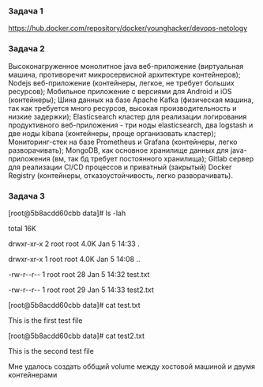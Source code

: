 ### Задача 1

https://hub.docker.com/repository/docker/younghacker/devops-netology

### Задача 2

Высоконагруженное монолитное java веб-приложение (виртуальная машина, противоречит микросервисной архитектуре контейнеров);
Nodejs веб-приложение (контейнеры, легкое, не требует больших ресурсов);
Мобильное приложение c версиями для Android и iOS (контейнеры);
Шина данных на базе Apache Kafka (физическая машина, так как требуется много ресурсов, высокая производительность и низкие задержки);
Elasticsearch кластер для реализации логирования продуктивного веб-приложения - три ноды elasticsearch, два logstash и две ноды kibana (контейнеры, проще организовать кластер);
Мониторинг-стек на базе Prometheus и Grafana (контейнеры, легко разворачивать);
MongoDB, как основное хранилище данных для java-приложения (вм, так бд требует постоянного хранилища);
Gitlab сервер для реализации CI/CD процессов и приватный (закрытый) Docker Registry (контейнеры, отказоустойчивость, легко разворачивать).

### Задача 3

[root@5b8acdd60cbb data]# ls -lah

total 16K

drwxr-xr-x 2 root root 4.0K Jan  5 14:33 .

drwxr-xr-x 1 root root 4.0K Jan  5 14:08 ..

-rw-r--r-- 1 root root   28 Jan  5 14:32 test.txt

-rw-r--r-- 1 root root   29 Jan  5 14:33 test2.txt

[root@5b8acdd60cbb data]# cat test.txt 

This is the first test file

[root@5b8acdd60cbb data]# cat test2.txt

This is the second test file

Мне удалось создать оббщий volume между хостовой машиной и двумя контейнерами


